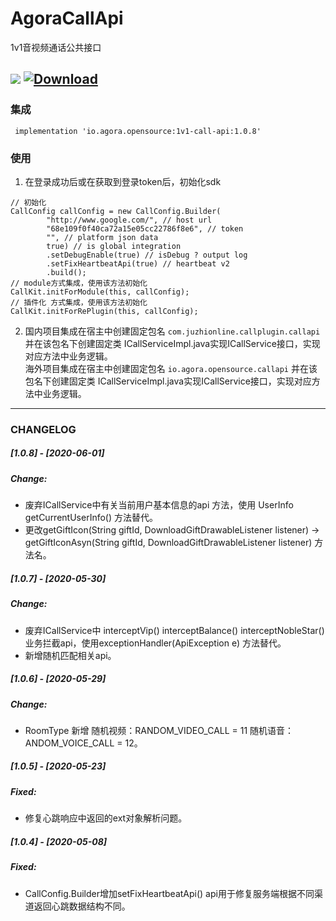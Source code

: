 # AgoraCallApi

1v1音视频通话公共接口

![](https://travis-ci.org/pengfeigao/AgoraCallApi.svg?branch=master) [ ![Download](https://api.bintray.com/packages/akid/maven/1v1-call-api/images/download.svg) ](https://bintray.com/akid/maven/1v1-call-api/_latestVersion)
---

### 集成

```
 implementation 'io.agora.opensource:1v1-call-api:1.0.8'
```

### 使用

1. 在登录成功后或在获取到登录token后，初始化sdk

```
// 初始化
CallConfig callConfig = new CallConfig.Builder(
        "http://www.google.com/", // host url
        "68e109f0f40ca72a15e05cc22786f8e6", // token
        "", // platform json data
        true) // is global integration
        .setDebugEnable(true) // isDebug ? output log
        .setFixHeartbeatApi(true) // heartbeat v2
        .build();
// module方式集成，使用该方法初始化
CallKit.initForModule(this, callConfig);
// 插件化 方式集成，使用该方法初始化
CallKit.initForRePlugin(this, callConfig);
```

2. 国内项目集成在宿主中创建固定包名 `com.juzhionline.callplugin.callapi` 并在该包名下创建固定类 ICallServiceImpl.java实现ICallService接口，实现对应方法中业务逻辑。</br>
海外项目集成在宿主中创建固定包名 `io.agora.opensource.callapi` 并在该包名下创建固定类 ICallServiceImpl.java实现ICallService接口，实现对应方法中业务逻辑。</br>

---

### CHANGELOG

##### [1.0.8] - [2020-06-01]

##### Change:

- 废弃ICallService中有关当前用户基本信息的api 方法，使用 UserInfo getCurrentUserInfo() 方法替代。
- 更改getGiftIcon(String giftId, DownloadGiftDrawableListener listener) -> getGiftIconAsyn(String giftId, DownloadGiftDrawableListener listener) 方法名。

##### [1.0.7] - [2020-05-30]

##### Change: 

- 废弃ICallService中 interceptVip() interceptBalance() interceptNobleStar() 业务拦截api，使用exceptionHandler(ApiException e) 方法替代。
- 新增随机匹配相关api。

##### [1.0.6] - [2020-05-29]

##### Change: 

- RoomType 新增 随机视频：RANDOM_VIDEO_CALL = 11 随机语音：ANDOM_VOICE_CALL = 12。

##### [1.0.5] - [2020-05-23]

##### Fixed:

- 修复心跳响应中返回的ext对象解析问题。

##### [1.0.4] - [2020-05-08]

##### Fixed:

- CallConfig.Builder增加setFixHeartbeatApi() api用于修复服务端根据不同渠道返回心跳数据结构不同。
